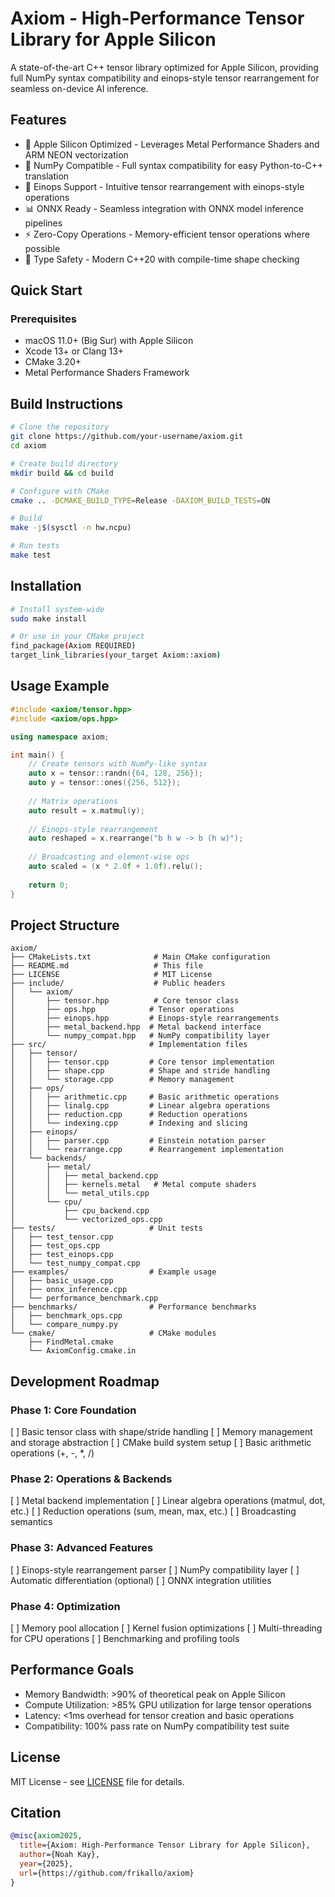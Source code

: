 # Axiom - High-Performance Tensor Library for Apple Silicon
A state-of-the-art C++ tensor library optimized for Apple Silicon, providing full NumPy syntax compatibility and einops-style tensor rearrangement for seamless on-device AI inference.

## Features
- 🚀 Apple Silicon Optimized - Leverages Metal Performance Shaders and ARM NEON vectorization
- 🐍 NumPy Compatible - Full syntax compatibility for easy Python-to-C++ translation
- 🔄 Einops Support - Intuitive tensor rearrangement with einops-style operations
- 📊 ONNX Ready - Seamless integration with ONNX model inference pipelines
- ⚡ Zero-Copy Operations - Memory-efficient tensor operations where possible
- 🎯 Type Safety - Modern C++20 with compile-time shape checking

## Quick Start
### Prerequisites
- macOS 11.0+ (Big Sur) with Apple Silicon
- Xcode 13+ or Clang 13+
- CMake 3.20+
- Metal Performance Shaders Framework

## Build Instructions
```bash
# Clone the repository
git clone https://github.com/your-username/axiom.git
cd axiom

# Create build directory
mkdir build && cd build

# Configure with CMake
cmake .. -DCMAKE_BUILD_TYPE=Release -DAXIOM_BUILD_TESTS=ON

# Build
make -j$(sysctl -n hw.ncpu)

# Run tests
make test
```

## Installation
```bash
# Install system-wide
sudo make install

# Or use in your CMake project
find_package(Axiom REQUIRED)
target_link_libraries(your_target Axiom::axiom)
```

## Usage Example
```cpp
#include <axiom/tensor.hpp>
#include <axiom/ops.hpp>

using namespace axiom;

int main() {
    // Create tensors with NumPy-like syntax
    auto x = tensor::randn({64, 128, 256});
    auto y = tensor::ones({256, 512});
    
    // Matrix operations
    auto result = x.matmul(y);
    
    // Einops-style rearrangement
    auto reshaped = x.rearrange("b h w -> b (h w)");
    
    // Broadcasting and element-wise ops
    auto scaled = (x * 2.0f + 1.0f).relu();
    
    return 0;
}
```

## Project Structure
```
axiom/
├── CMakeLists.txt              # Main CMake configuration
├── README.md                   # This file
├── LICENSE                     # MIT License
├── include/                    # Public headers
│   └── axiom/
│       ├── tensor.hpp          # Core tensor class
│       ├── ops.hpp            # Tensor operations
│       ├── einops.hpp         # Einops-style rearrangements
│       ├── metal_backend.hpp  # Metal backend interface
│       └── numpy_compat.hpp   # NumPy compatibility layer
├── src/                       # Implementation files
│   ├── tensor/
│   │   ├── tensor.cpp         # Core tensor implementation
│   │   ├── shape.cpp          # Shape and stride handling
│   │   └── storage.cpp        # Memory management
│   ├── ops/
│   │   ├── arithmetic.cpp     # Basic arithmetic operations
│   │   ├── linalg.cpp         # Linear algebra operations
│   │   ├── reduction.cpp      # Reduction operations
│   │   └── indexing.cpp       # Indexing and slicing
│   ├── einops/
│   │   ├── parser.cpp         # Einstein notation parser
│   │   └── rearrange.cpp      # Rearrangement implementation
│   └── backends/
│       ├── metal/
│       │   ├── metal_backend.cpp
│       │   ├── kernels.metal   # Metal compute shaders
│       │   └── metal_utils.cpp
│       └── cpu/
│           ├── cpu_backend.cpp
│           └── vectorized_ops.cpp
├── tests/                     # Unit tests
│   ├── test_tensor.cpp
│   ├── test_ops.cpp
│   ├── test_einops.cpp
│   └── test_numpy_compat.cpp
├── examples/                  # Example usage
│   ├── basic_usage.cpp
│   ├── onnx_inference.cpp
│   └── performance_benchmark.cpp
├── benchmarks/                # Performance benchmarks
│   ├── benchmark_ops.cpp
│   └── compare_numpy.py
└── cmake/                     # CMake modules
    ├── FindMetal.cmake
    └── AxiomConfig.cmake.in
```
## Development Roadmap
### Phase 1: Core Foundation

[ ] Basic tensor class with shape/stride handling
[ ] Memory management and storage abstraction
[ ] CMake build system setup
[ ] Basic arithmetic operations (+, -, *, /)

### Phase 2: Operations & Backends

[ ] Metal backend implementation
[ ] Linear algebra operations (matmul, dot, etc.)
[ ] Reduction operations (sum, mean, max, etc.)
[ ] Broadcasting semantics

### Phase 3: Advanced Features

[ ] Einops-style rearrangement parser
[ ] NumPy compatibility layer
[ ] Automatic differentiation (optional)
[ ] ONNX integration utilities

### Phase 4: Optimization

[ ] Memory pool allocation
[ ] Kernel fusion optimizations
[ ] Multi-threading for CPU operations
[ ] Benchmarking and profiling tools

## Performance Goals

- Memory Bandwidth: >90% of theoretical peak on Apple Silicon
- Compute Utilization: >85% GPU utilization for large tensor operations
- Latency: <1ms overhead for tensor creation and basic operations
- Compatibility: 100% pass rate on NumPy compatibility test suite

## License
MIT License - see [LICENSE](LICENSE) file for details.

## Citation
```bibtex
@misc{axiom2025,
  title={Axiom: High-Performance Tensor Library for Apple Silicon},
  author={Noah Kay},
  year={2025},
  url={https://github.com/frikallo/axiom}
}
```